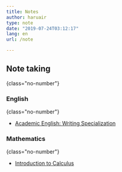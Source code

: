 ```yaml
---
title: Notes
author: haruair
type: note
date: "2019-07-24T03:12:17"
lang: en
url: /note

---
```


## Note taking
{class="no-number"}

### English
{class="no-number"}

- [Academic English: Writing Specialization](/note/english-writing)

### Mathematics
{class="no-number"}

- [Introduction to Calculus](/note/introduction-to-calculus)
